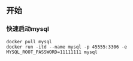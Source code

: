 ## 开始

### 快速启动mysql

```
docker pull mysql
docker run -itd --name mysql -p 45555:3306 -e MYSQL_ROOT_PASSWORD=11111111 mysql
```